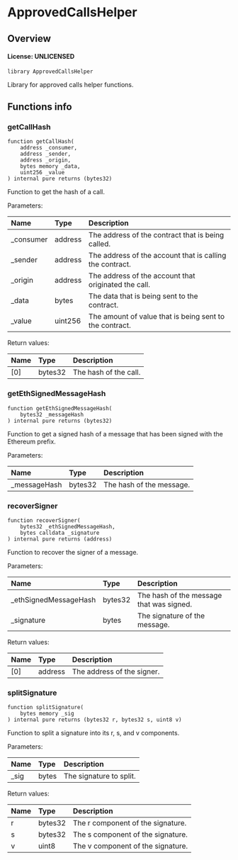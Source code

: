 # ApprovedCallsHelper

## Overview

#### License: UNLICENSED

```solidity
library ApprovedCallsHelper
```

Library for approved calls helper functions.
## Functions info

### getCallHash

```solidity
function getCallHash(
    address _consumer,
    address _sender,
    address _origin,
    bytes memory _data,
    uint256 _value
) internal pure returns (bytes32)
```

Function to get the hash of a call.


Parameters:

| Name      | Type    | Description                                               |
| :-------- | :------ | :-------------------------------------------------------- |
| _consumer | address | The address of the contract that is being called.         |
| _sender   | address | The address of the account that is calling the contract.  |
| _origin   | address | The address of the account that originated the call.      |
| _data     | bytes   | The data that is being sent to the contract.              |
| _value    | uint256 | The amount of value that is being sent to the contract.   |


Return values:

| Name | Type    | Description           |
| :--- | :------ | :-------------------- |
| [0]  | bytes32 | The hash of the call. |

### getEthSignedMessageHash

```solidity
function getEthSignedMessageHash(
    bytes32 _messageHash
) internal pure returns (bytes32)
```

Function to get a signed hash of a message that has been signed with the Ethereum prefix.


Parameters:

| Name         | Type    | Description              |
| :----------- | :------ | :----------------------- |
| _messageHash | bytes32 | The hash of the message. |

### recoverSigner

```solidity
function recoverSigner(
    bytes32 _ethSignedMessageHash,
    bytes calldata _signature
) internal pure returns (address)
```

Function to recover the signer of a message.


Parameters:

| Name                  | Type    | Description                               |
| :-------------------- | :------ | :---------------------------------------- |
| _ethSignedMessageHash | bytes32 | The hash of the message that was signed.  |
| _signature            | bytes   | The signature of the message.             |


Return values:

| Name | Type    | Description                |
| :--- | :------ | :------------------------- |
| [0]  | address | The address of the signer. |

### splitSignature

```solidity
function splitSignature(
    bytes memory _sig
) internal pure returns (bytes32 r, bytes32 s, uint8 v)
```

Function to split a signature into its r, s, and v components.


Parameters:

| Name | Type  | Description              |
| :--- | :---- | :----------------------- |
| _sig | bytes | The signature to split.  |


Return values:

| Name | Type    | Description                        |
| :--- | :------ | :--------------------------------- |
| r    | bytes32 | The r component of the signature.  |
| s    | bytes32 | The s component of the signature.  |
| v    | uint8   | The v component of the signature.  |
